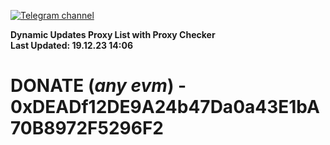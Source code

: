 [![Telegram channel](https://img.shields.io/endpoint?url=https://runkit.io/damiankrawczyk/telegram-badge/branches/master?url=https://t.me/n4z4v0d)](https://t.me/n4z4v0d) 

**Dynamic Updates Proxy List with Proxy Checker**  
**Last Updated: 19.12.23 14:06**

# DONATE (_any evm_) - 0xDEADf12DE9A24b47Da0a43E1bA70B8972F5296F2
